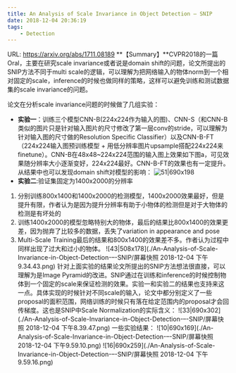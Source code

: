 ```yaml
---
title: An Analysis of Scale Invariance in Object Detection – SNIP
date: 2018-12-04 20:36:19
tags:
    - Detection
---
```

URL: https://arxiv.org/abs/1711.08189
**【Summary】**CVPR2018的一篇Oral，主要在研究scale invariance或者说是domain shift的问题，论文所提出的SNIP方法不同于multi scale的逻辑，可以理解为把网络输入的物体norm到一个相对固定的scale，inference的时候也做同样的策略，这样可以避免训练和测试数据集的scale invariance的问题。

论文在分析scale invariance问题的时候做了几组实验：
+ **实验一**：训练三个模型CNN-B(224x224作为输入的图)、CNN-S（和CNN-B类似的图片只是针对输入图片的尺寸修改了第一层conv的stride，可以理解为针对输入图的尺寸做的Resolution Specific Classifier）以及CNN-B-FT（224x224输入图预训练模型 + 用低分辨率图片upsample搭配224x224来finetune）。CNN-B在48x48~224x224范围的输入图上效果如下图a，可见效果随分辨率大小逐渐变好，224x224最好。CNN-B-FT的效果也有一定提升。从结果中也可以发现domain shift对模型的影响：
![51|690x198](./An-Analysis-of-Scale-Invariance-in-Object-Detection-–-SNIP/a.png)
+ **实验二**:验证集固定为1400x2000的分辨率

1. 分别训练800x1400和1400x2000的检测模型，1400x2000效果最好，但是提升有限，作者认为是因为提升分辨率有助于小物体的检测但是对于大物体的检测是有坏处的
2. 训练1400x2000的模型忽略特别大的物体，最后的结果比800x1400的效果更差，因为抛弃了比较多的数据，丢失了variation in appearance and pose
3. Multi-Scale Training最后的结果和800x1400的效果差不多。作者认为过程中同样出现了过大和过小的物体。
![43|508x178](./An-Analysis-of-Scale-Invariance-in-Object-Detection-–-SNIP/屏幕快照 2018-12-04 下午9.34.43.png)
针对上面实验的结果论文所提出的SNIP方法想法很直接，可以理解为是Image Pyramid的改进。SNIP通过在训练和inference的时候控制物体到一个固定的scale来保证检测的效果。实验一和实验二的结果也支持来这一点。具体实现的时候针对不同scale的输入，论文中都分别定义了一些proposal的面积范围，网络训练的时候只有落在给定范围内的proposal才会回传梯度。这也是SNIP中Scale Normalization的实际含义：
![33|690x302](./An-Analysis-of-Scale-Invariance-in-Object-Detection-–-SNIP/屏幕快照 2018-12-04 下午8.39.47.png)
一些实验结果：
![10|690x169](./An-Analysis-of-Scale-Invariance-in-Object-Detection-–-SNIP/屏幕快照 2018-12-04 下午9.59.10.png)
![16|690x259](./An-Analysis-of-Scale-Invariance-in-Object-Detection-–-SNIP/屏幕快照 2018-12-04 下午9.59.16.png)
